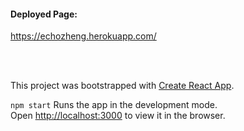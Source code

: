 #### Deployed Page:
 https://echozheng.herokuapp.com/


<br/>
<br/>

This project was bootstrapped with [Create React App](https://github.com/facebook/create-react-app).


`npm start` Runs the app in the development mode.\
Open [http://localhost:3000](http://localhost:3000) to view it in the browser.

